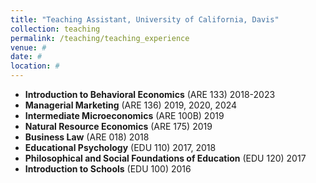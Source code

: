 ```yaml
---
title: "Teaching Assistant, University of California, Davis"
collection: teaching
permalink: /teaching/teaching_experience
venue: #
date: #
location: #
---
```

- **Introduction to Behavioral Economics** (ARE 133) 2018-2023
- **Managerial Marketing** (ARE 136) 2019, 2020, 2024
- **Intermediate Microeconomics** (ARE 100B) 2019
- **Natural Resource Economics** (ARE 175) 2019
- **Business Law** (ARE 018) 2018
- **Educational Psychology** (EDU 110) 2017, 2018
- **Philosophical and Social Foundations of Education** (EDU 120) 2017
- **Introduction to Schools** (EDU 100) 2016
